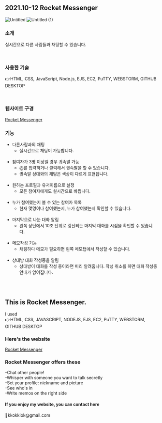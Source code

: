 <h2> 2021.10-12 Rocket Messenger </h2>

![Untitled](https://user-images.githubusercontent.com/84312457/147599591-29aef27c-6eff-477e-8374-37790fab7c2a.png)
![Untitled (1)](https://user-images.githubusercontent.com/84312457/147599608-cfaa3fe9-edc2-4b16-9791-d0a5dd792fff.png)
<br>
<h3> 소개 </h3>
<p> 실시간으로 다른 사람들과 채팅할 수 있습니다. </p>
<br>
<h3> 사용한 기술 </h3>
<p> 👉HTML, CSS, JavaScript, Node.js, EJS, EC2, PuTTY, WEBSTORM, GITHUB DESKTOP </p>
<br>
<h3> 웹사이트 구경 </h3>
<a href= "http://15.164.213.156:8010/main/" target= "_blank">Rocket Messenger </a>
<br>
<h3> 기능 </h3>
<ul>
    <li>다른사람과의 채팅
        <ul>
            <li>실시간으로 채팅이 가능합니다.</li>
        </ul>
    </li><br>
    <li>참여자가 3명 이상일 경우 귀속말 가능
        <ul>
            <li>@를 입력하거나 클릭해서 귓속말을 할 수 있습니다.</li>
            <li>귓속말 상대와의 채팅은 색상이 다르게 표현됩니다. </li>
        </ul>
    </li><br>
    <li>원하는 프로필과 유저이름으로 설정
        <ul>
            <li>모든 참여자에게도 실시간으로 바뀝니다.</li>
        </ul>
    </li><br>
    <li>누가 참여했는지 볼 수 있는 참여자 목록
        <ul>
            <li>현재 몇명이나 참여했는지, 누가 참여했는지 확인할 수 있습니다.</li>
        </ul>
    </li><br>
    <li>마지막으로 나눈 대화 알림
        <ul>
            <li>왼쪽 상단에서 10초 단위로 갱신되는 마지막 대화를 시점을 확인할 수 있습니다.</li>
        </ul>
    </li><br>
    <li>메모작성 기능
        <ul>
            <li>채팅하다 메모가 필요하면 왼쪽 메모탭에서 작성할 수 있습니다.</li>
        </ul>
    </li><br>
    <li>상대방 대화 작성중을 알림
        <ul>
            <li>상대방이 대화를 작성 중이라면 미리 알려줍니다. 작성 취소를 하면 대화 작성중 안내가 없어집니다.</li>
        </ul>
    </li><br>
</ul>
<br>


<h2> This is Rocket Messenger. </h2>
I used <br>
👉HTML, CSS, JAVASCRIPT, NODEJS, EJS, EC2, PuTTY, WEBSTORM, GITHUB DESKTOP <br>

<h3> Here's the website </h3>
 <a href= "http://54.180.89.147:8020/chatting" target= "_blank"> 
  Rocket Messenger </a>

<h3> Rocket Messenger offers these </h3>
 -Chat other people! <br>
 -Whisper with someone you want to talk secretly <br>
 -Set your profile: nickname and picture <br>
 -See who's in <br>
 -Write memos on the right side <br>
 
 <h4> If you enjoy my website, you can contact here </h4>
📧kkokkiok@gmail.com
